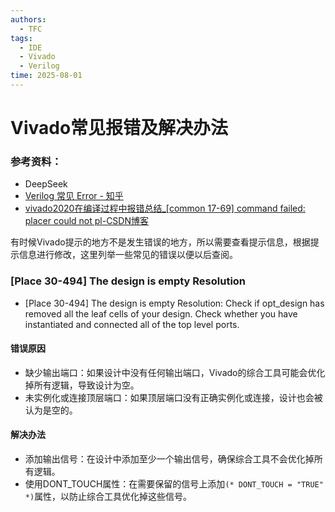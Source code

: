 ```yaml
---
authors:
  - TFC
tags:
  - IDE
  - Vivado
  - Verilog
time: 2025-08-01
---
```


# Vivado常见报错及解决办法

### 参考资料：
- DeepSeek
- [Verilog 常见 Error - 知乎](https://zhuanlan.zhihu.com/p/640496707)
- [vivado2020在编译过程中报错总结_[common 17-69] command failed: placer could not pl-CSDN博客](https://blog.csdn.net/wkonghua/article/details/112585742)

有时候Vivado提示的地方不是发生错误的地方，所以需要查看提示信息，根据提示信息进行修改，这里列举一些常见的错误以便以后查阅。

### [Place 30-494] The design is empty Resolution
- [Place 30-494] The design is empty Resolution: Check if opt_design has removed all the leaf cells of your design. Check whether you have instantiated and connected all of the top level ports.
#### 错误原因
- 缺少输出端口：如果设计中没有任何输出端口，Vivado的综合工具可能会优化掉所有逻辑，导致设计为空。
- 未实例化或连接顶层端口：如果顶层端口没有正确实例化或连接，设计也会被认为是空的。
#### 解决办法
- 添加输出信号：在设计中添加至少一个输出信号，确保综合工具不会优化掉所有逻辑。 
- 使用DONT_TOUCH属性：在需要保留的信号上添加`(* DONT_TOUCH = "TRUE" *)`属性，以防止综合工具优化掉这些信号。